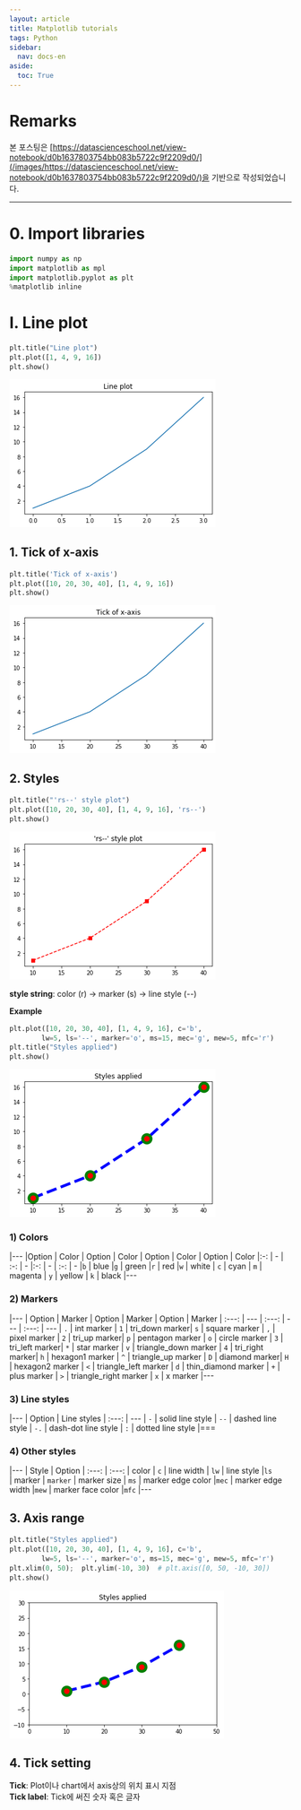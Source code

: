 ```yaml
---
layout: article
title: Matplotlib tutorials
tags: Python
sidebar:
  nav: docs-en
aside:
  toc: True
---
```


# Remarks
본 포스팅은 [https://datascienceschool.net/view-notebook/d0b1637803754bb083b5722c9f2209d0/](/images/https://datascienceschool.net/view-notebook/d0b1637803754bb083b5722c9f2209d0/)을 기반으로 작성되었습니다.

<!--more-->

---

# 0. Import libraries


```python
import numpy as np
import matplotlib as mpl
import matplotlib.pyplot as plt
%matplotlib inline
```

# I. Line plot


```python
plt.title("Line plot")
plt.plot([1, 4, 9, 16])
plt.show()
```


![png](/images/vis_files/vis_3_0.png)


## 1. Tick of x-axis


```python
plt.title('Tick of x-axis')
plt.plot([10, 20, 30, 40], [1, 4, 9, 16])
plt.show()
```


![png](/images/vis_files/vis_5_0.png)


## 2. Styles


```python
plt.title("'rs--' style plot")
plt.plot([10, 20, 30, 40], [1, 4, 9, 16], 'rs--')
plt.show()
```


![png](/images/vis_files/vis_7_0.png)


**style string**: color (r) → marker (s) → line style (--)

**Example**


```python
plt.plot([10, 20, 30, 40], [1, 4, 9, 16], c='b',
        lw=5, ls='--', marker='o', ms=15, mec='g', mew=5, mfc='r')
plt.title("Styles applied")
plt.show()
```


![png](/images/vis_files/vis_10_0.png)


### 1) Colors

|---
|Option | Color | Option | Color | Option | Color | Option | Color
|:-: | - | :-: | - |:-: | - | :-: | -
|`b`  | blue |`g` | green |`r` | red |`w` | white
| `c` | cyan | `m` | magenta | `y` | yellow | `k` | black
|---

### 2) Markers

|---
| Option | Marker | Option | Marker | Option | Marker
| :---: | --- | :---: | --- | :---: | ---
| `.`	| int marker | `1`	| tri_down marker| `s`	| square marker
| `,`	| pixel marker  | `2`	| tri_up marker| `p`	| pentagon marker
| `o`	| circle marker  | `3`	| tri_left marker| `*`	| star marker
| `v`	| triangle_down marker  | `4`	| tri_right marker| `h`	| hexagon1 marker
| `^`	| triangle_up marker  | `D`	| diamond marker| `H`	| hexagon2 marker
| `<`	| triangle_left marker  | `d`	| thin_diamond marker | `+`	| plus marker
| `>`	| triangle_right marker | `x`	| x marker
|---


### 3) Line styles

|---
| Option | Line styles
| :---: | ---
| `-`	| solid line style
| `--`	| dashed line style
| `-.`	| dash-dot line style
| `:`	| dotted line style
|===

### 4) Other styles

|---
| Style | Option
| :---: | :---:
| color	| `c`
| line width	| `lw`
| line style	|`ls	`
| marker | `marker`
| marker size	| `ms`
| marker edge color	|`mec`
| marker edge width	|`mew`
| marker face color	|`mfc`
|---

## 3. Axis range


```python
plt.title("Styles applied")
plt.plot([10, 20, 30, 40], [1, 4, 9, 16], c='b',
        lw=5, ls='--', marker='o', ms=15, mec='g', mew=5, mfc='r')
plt.xlim(0, 50);  plt.ylim(-10, 30)  # plt.axis([0, 50, -10, 30])
plt.show()
```


![png](/images/vis_files/vis_16_0.png)


## 4. Tick setting

**Tick**: Plot이나 chart에서 axis상의 위치 표시 지점 <br>
**Tick label**: Tick에 써진 숫자 혹은 글자
